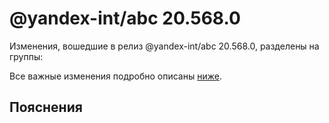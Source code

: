 # @yandex-int/abc 20.568.0

<!-- ЧЕЛОВЕЧЕСКОЕ ВСТУПЛЕНИЕ -->

Изменения, вошедшие в релиз @yandex-int/abc 20.568.0, разделены на группы:

Все важные изменения подробно описаны [ниже](#Пояснения).

## Пояснения

